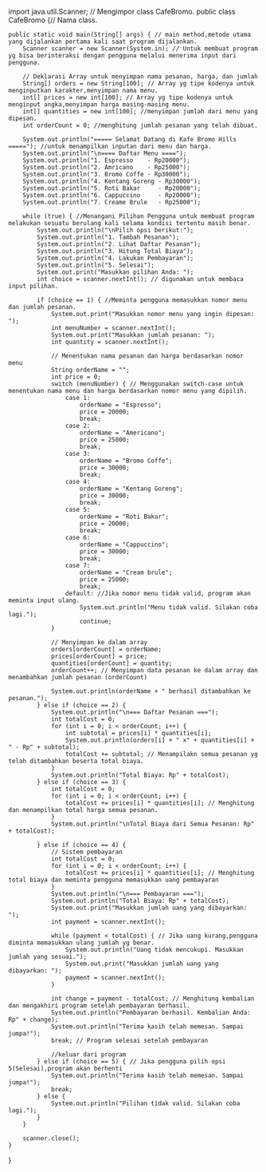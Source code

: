 import java.util.Scanner; // Mengimpor class CafeBromo.
public class CafeBromo {// Nama class.

    public static void main(String[] args) { // main method,metode utama yang dijalankan pertama kali saat program dijalankan.
        Scanner scanner = new Scanner(System.in); // Untuk membuat program yg bisa berinteraksi dengan pengguna melalui menerima input dari pengguna.

        // Deklarasi Array untuk menyimpan nama pesanan, harga, dan jumlah
        String[] orders = new String[100]; // Array yg tipe kodenya untuk menginputkan karakter,menyimpan nama menu. 
        int[] prices = new int[100]; // Array yg tipe kodenya untuk menginput angka,menyimpan harga masing-masing menu.
        int[] quantities = new int[100]; //menyimpan jumlah dari menu yang dipesan.
        int orderCount = 0; //menghitung jumlah pesanan yang telah dibuat.

        System.out.println("===== Selamat Datang di Kafe Bromo Hills ====="); //untuk menampilkan inputan dari menu dan harga.
        System.out.println("\n==== Daftar Menu ====");
        System.out.println("1. Espresso    - Rp20000");
        System.out.println("2. Amricano    - Rp25000");
        System.out.println("3. Bromo Coffe - Rp30000");
        System.out.println("4. Kentang Goreng - Rp30000");
        System.out.println("5. Roti Bakar     - Rp20000");
        System.out.println("6. Cappuccino     - Rp20000");
        System.out.println("7. Creame Brule   - Rp25000");

        while (true) { //Menangani Pilihan Pengguna untuk membuat program melakukan sesuatu berulang kali selama kondisi tertentu masih benar.
            System.out.println("\nPilih opsi berikut:");
            System.out.println("1. Tambah Pesanan");
            System.out.println("2. Lihat Daftar Pesanan");
            System.out.println("3. Hitung Total Biaya");
            System.out.println("4. Lakukan Pembayaran");
            System.out.println("5. Selesai");
            System.out.print("Masukkan pilihan Anda: ");
            int choice = scanner.nextInt(); // digunakan untuk membaca input pilihan.

            if (choice == 1) { //Meminta pengguna memasukkan nomor menu dan jumlah pesanan.
                System.out.print("Masukkan nomor menu yang ingin dipesan: ");
                int menuNumber = scanner.nextInt();
                System.out.print("Masukkan jumlah pesanan: ");
                int quantity = scanner.nextInt();

                // Menentukan nama pesanan dan harga berdasarkan nomor menu
                String orderName = "";
                int price = 0;
                switch (menuNumber) { // Menggunakan switch-case untuk menentukan nama menu dan harga berdasarkan nomor menu yang dipilih.
                    case 1:
                        orderName = "Espresso";
                        price = 20000;
                        break;
                    case 2:
                        orderName = "Americano";
                        price = 25000;
                        break;
                    case 3:
                        orderName = "Bromo Coffe";
                        price = 30000;
                        break;
                    case 4:
                        orderName = "Kentang Goreng";
                        price = 30000;
                        break;
                    case 5:
                        orderName = "Roti Bakar";
                        price = 20000;
                        break;
                    case 6:
                        orderName = "Cappuccino";
                        price = 30000;
                        break;
                    case 7:
                        orderName = "Cream brule";
                        price = 25000;
                        break;
                    default: //Jika nomor menu tidak valid, program akan meminta input ulang.
                        System.out.println("Menu tidak valid. Silakan coba lagi.");
                        continue;
                }

                // Menyimpan ke dalam array
                orders[orderCount] = orderName;
                prices[orderCount] = price;
                quantities[orderCount] = quantity;
                orderCount++; // Menyimpan data pesanan ke dalam array dan menambahkan jumlah pesanan (orderCount)

                System.out.println(orderName + " berhasil ditambahkan ke pesanan.");
            } else if (choice == 2) {
                System.out.println("\n=== Daftar Pesanan ===");
                int totalCost = 0;
                for (int i = 0; i < orderCount; i++) {
                    int subtotal = prices[i] * quantities[i];
                    System.out.println(orders[i] + " x" + quantities[i] + " - Rp" + subtotal);
                    totalCost += subtotal; // Menampilakn semua pesanan yg telah ditambahkan beserta total biaya.
                }
                System.out.println("Total Biaya: Rp" + totalCost);
            } else if (choice == 3) {
                int totalCost = 0;
                for (int i = 0; i < orderCount; i++) {
                    totalCost += prices[i] * quantities[i]; // Menghitung dan menampilkan total harga semua pesanan.
                }
                System.out.println("\nTotal Biaya dari Semua Pesanan: Rp" + totalCost);
                
            } else if (choice == 4) {
                // Sistem pembayaran
                int totalCost = 0;
                for (int i = 0; i < orderCount; i++) {
                    totalCost += prices[i] * quantities[i]; // Menghitung total biaya dan meminta pengguna memasukkan uang pembayaran
                }
                System.out.println("\n=== Pembayaran ===");
                System.out.println("Total Biaya: Rp" + totalCost);
                System.out.print("Masukkan jumlah uang yang dibayarkan: ");
                int payment = scanner.nextInt();

                while (payment < totalCost) { // Jika uang kurang,pengguna diminta memasukkan ulang jumlah yg benar.
                    System.out.println("Uang tidak mencukupi. Masukkan jumlah yang sesuai.");
                    System.out.print("Masukkan jumlah uang yang dibayarkan: ");
                    payment = scanner.nextInt();
                }

                int change = payment - totalCost; // Menghitung kembalian dan mengakhiri program setelah pembayaran berhasil.
                System.out.println("Pembayaran berhasil. Kembalian Anda: Rp" + change);
                System.out.println("Terima kasih telah memesan. Sampai jumpa!");
                break; // Program selesai setelah pembayaran

                //keluar dari program
            } else if (choice == 5) { // Jika pengguna pilih opsi 5(Selesai),program akan berhenti
                System.out.println("Terima kasih telah memesan. Sampai jumpa!");
                break;
            } else {
                System.out.println("Pilihan tidak valid. Silakan coba lagi.");
            }
        }

        scanner.close();
    }

 

}